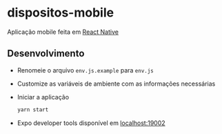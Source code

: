 # dispositos-mobile

Aplicação mobile feita em [React Native](https://reactnative.dev/)

## Desenvolvimento

* Renomeie o arquivo `env.js.example` para `env.js`

* Customize as variáveis de ambiente com as informações necessárias

* Iniciar a aplicação

    ```bash
    yarn start
    ```

* Expo developer tools disponível em [localhost:19002](http://localhost:19002/)
